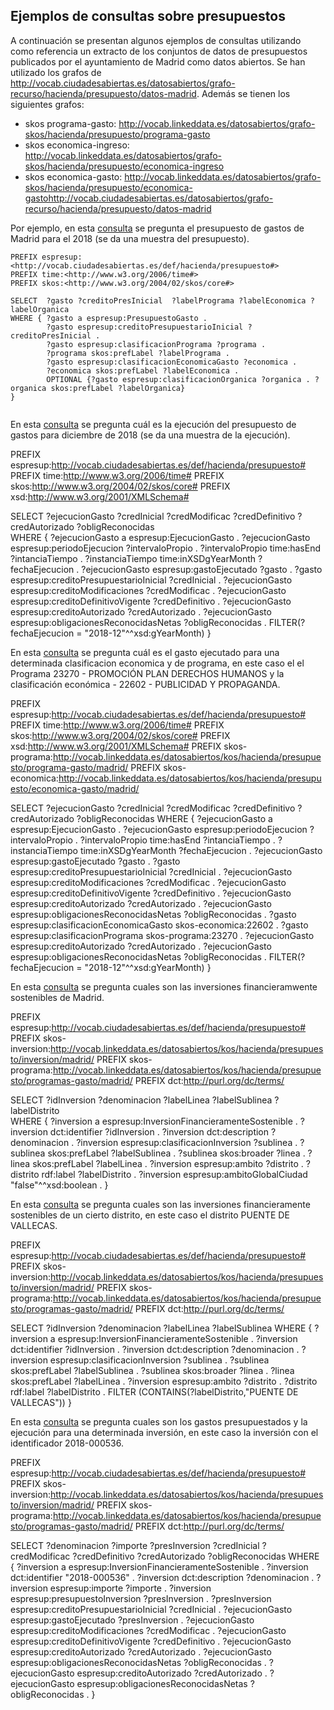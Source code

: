 ## Ejemplos de consultas sobre presupuestos

A continuación se presentan algunos ejemplos de consultas utilizando como referencia un extracto de los  conjuntos de datos de presupuestos publicados por el ayuntamiento de Madrid como datos abiertos. Se han utilizado los grafos de http://vocab.ciudadesabiertas.es/datosabiertos/grafo-recurso/hacienda/presupuesto/datos-madrid. Además se tienen los siguientes grafos:
* skos programa-gasto: http://vocab.linkeddata.es/datosabiertos/grafo-skos/hacienda/presupuesto/programa-gasto
* skos economica-ingreso: http://vocab.linkeddata.es/datosabiertos/grafo-skos/hacienda/presupuesto/economica-ingreso
* skos economica-gasto: http://vocab.linkeddata.es/datosabiertos/grafo-skos/hacienda/presupuesto/economica-gastohttp://vocab.ciudadesabiertas.es/datosabiertos/grafo-recurso/hacienda/presupuesto/datos-madrid

Por ejemplo, en esta [consulta](http://ciudadesabiertas.linkeddata.es/sparql?default-graph-uri=http%3A%2F%2Fvocab.ciudadesabiertas.es%2Fdatosabiertos%2Fgrafo-recurso%2Fhacienda%2Fpresupuesto%2Fdatos-madrid&query=PREFIX+espresup%3A%3Chttp%3A%2F%2Fvocab.ciudadesabiertas.es%2Fdef%2Fhacienda%2Fpresupuesto%23%3E%0D%0APREFIX+time%3A%3Chttp%3A%2F%2Fwww.w3.org%2F2006%2Ftime%23%3E%0D%0APREFIX+skos%3A%3Chttp%3A%2F%2Fwww.w3.org%2F2004%2F02%2Fskos%2Fcore%23%3E%0D%0A%0D%0A%0D%0ASELECT++%3Fgasto+%3FcreditoPresInicial++%3FlabelPrograma+%3FlabelEconomica+%3FlabelOrganica+%0D%0AWHERE+%7B+%3Fgasto+a+espresup%3APresupuestoGasto+.%0D%0A++++++++%3Fgasto+espresup%3AcreditoPresupuestarioInicial+%3FcreditoPresInicial+.%0D%0A++++++++%3Fgasto+espresup%3AclasificacionPrograma+%3Fprograma+.%0D%0A+++++++%3Fprograma+skos%3AprefLabel+%3FlabelPrograma+.%0D%0A+++++++%3Fgasto+espresup%3AclasificacionEconomicaGasto+%3Feconomica+.%0D%0A+++++++%3Feconomica+skos%3AprefLabel+%3FlabelEconomica+.%0D%0A+++++++OPTIONAL+%7B%3Fgasto+espresup%3AclasificacionOrganica+%3Forganica+.+%3Forganica+skos%3AprefLabel+%3FlabelOrganica%7D%0D%0A%7D%0D%0A%0D%0A&format=text%2Fhtml&timeout=0&debug=on&run=+Run+Query+) se pregunta el presupuesto de gastos de Madrid para el 2018 (se da una muestra del presupuesto).  
```
PREFIX espresup:<http://vocab.ciudadesabiertas.es/def/hacienda/presupuesto#>
PREFIX time:<http://www.w3.org/2006/time#>
PREFIX skos:<http://www.w3.org/2004/02/skos/core#>

SELECT  ?gasto ?creditoPresInicial  ?labelPrograma ?labelEconomica ?labelOrganica 
WHERE { ?gasto a espresup:PresupuestoGasto .
        ?gasto espresup:creditoPresupuestarioInicial ?creditoPresInicial .
        ?gasto espresup:clasificacionPrograma ?programa .
        ?programa skos:prefLabel ?labelPrograma .
        ?gasto espresup:clasificacionEconomicaGasto ?economica .
        ?economica skos:prefLabel ?labelEconomica .
        OPTIONAL {?gasto espresup:clasificacionOrganica ?organica . ?organica skos:prefLabel ?labelOrganica}
}


```
En esta [consulta](http://ciudadesabiertas.linkeddata.es/sparql?default-graph-uri=http%3A%2F%2Fvocab.ciudadesabiertas.es%2Fdatosabiertos%2Fgrafo-recurso%2Fhacienda%2Fpresupuesto%2Fdatos-madrid&query=PREFIX+espresup%3A%3Chttp%3A%2F%2Fvocab.ciudadesabiertas.es%2Fdef%2Fhacienda%2Fpresupuesto%23%3E%0D%0APREFIX+time%3A%3Chttp%3A%2F%2Fwww.w3.org%2F2006%2Ftime%23%3E%0D%0APREFIX+skos%3A%3Chttp%3A%2F%2Fwww.w3.org%2F2004%2F02%2Fskos%2Fcore%23%3E%0D%0APREFIX+xsd%3A%3Chttp%3A%2F%2Fwww.w3.org%2F2001%2FXMLSchema%23%3E%0D%0A%0D%0ASELECT++%3FejecucionGasto+%3FcredInicial+%3FcredModificac+%3FcredDefinitivo+%3FcredAutorizado+%3FobligReconocidas++%0D%0AWHERE+%7B+%3FejecucionGasto+a+espresup%3AEjecucionGasto+.%0D%0A++++++++%3FejecucionGasto+espresup%3AperiodoEjecucion+%3FintervaloPropio+.%0D%0A++++++++%3FintervaloPropio+time%3AhasEnd+%3FintanciaTiempo+.%0D%0A++++++++%3FinstanciaTiempo+time%3AinXSDgYearMonth+%3FfechaEjecucion+.%0D%0A++++++++%3FejecucionGasto+espresup%3AgastoEjecutado+%3Fgasto+.%0D%0A++++++++%3Fgasto+espresup%3AcreditoPresupuestarioInicial+%3FcredInicial+.%0D%0A++++++++%3FejecucionGasto+espresup%3AcreditoModificaciones+%3FcredModificac+.%0D%0A++++++++%3FejecucionGasto+espresup%3AcreditoDefinitivoVigente+%3FcredDefinitivo+.%0D%0A++++++++%3FejecucionGasto+espresup%3AcreditoAutorizado+%3FcredAutorizado+.%0D%0A++++++++%3FejecucionGasto+espresup%3AobligacionesReconocidasNetas+%3FobligReconocidas++.%0D%0A++++++++FILTER%28%3FfechaEjecucion+%3D+%222018-12%22%5E%5Exsd%3AgYearMonth%29+%0D%0A%7D&format=text%2Fhtml&timeout=0&debug=on&run=+Run+Query+) se pregunta cuál es la ejecución del presupuesto de gastos para diciembre de 2018 (se da una muestra de la ejecución).

PREFIX espresup:<http://vocab.ciudadesabiertas.es/def/hacienda/presupuesto#>
PREFIX time:<http://www.w3.org/2006/time#>
PREFIX skos:<http://www.w3.org/2004/02/skos/core#>
PREFIX xsd:<http://www.w3.org/2001/XMLSchema#>

SELECT  ?ejecucionGasto ?credInicial ?credModificac ?credDefinitivo ?credAutorizado ?obligReconocidas  
WHERE { ?ejecucionGasto a espresup:EjecucionGasto .
        ?ejecucionGasto espresup:periodoEjecucion ?intervaloPropio .
        ?intervaloPropio time:hasEnd ?intanciaTiempo .
        ?instanciaTiempo time:inXSDgYearMonth ?fechaEjecucion .
        ?ejecucionGasto espresup:gastoEjecutado ?gasto .
        ?gasto espresup:creditoPresupuestarioInicial ?credInicial .
        ?ejecucionGasto espresup:creditoModificaciones ?credModificac .
        ?ejecucionGasto espresup:creditoDefinitivoVigente ?credDefinitivo .
        ?ejecucionGasto espresup:creditoAutorizado ?credAutorizado .
        ?ejecucionGasto espresup:obligacionesReconocidasNetas ?obligReconocidas  .
        FILTER(?fechaEjecucion = "2018-12"^^xsd:gYearMonth) 
}

En esta [consulta](http://ciudadesabiertas.linkeddata.es/sparql?default-graph-uri=&query=PREFIX+espresup%3A%3Chttp%3A%2F%2Fvocab.ciudadesabiertas.es%2Fdef%2Fhacienda%2Fpresupuesto%23%3E%0D%0APREFIX+time%3A%3Chttp%3A%2F%2Fwww.w3.org%2F2006%2Ftime%23%3E%0D%0APREFIX+skos%3A%3Chttp%3A%2F%2Fwww.w3.org%2F2004%2F02%2Fskos%2Fcore%23%3E%0D%0APREFIX+xsd%3A%3Chttp%3A%2F%2Fwww.w3.org%2F2001%2FXMLSchema%23%3E%0D%0APREFIX+skos-programa%3A%3Chttp%3A%2F%2Fvocab.linkeddata.es%2Fdatosabiertos%2Fkos%2Fhacienda%2Fpresupuesto%2Fprograma-gasto%2Fmadrid%2F%3E%0D%0APREFIX+skos-economica%3A%3Chttp%3A%2F%2Fvocab.linkeddata.es%2Fdatosabiertos%2Fkos%2Fhacienda%2Fpresupuesto%2Feconomica-gasto%2Fmadrid%2F%3E%0D%0A%0D%0ASELECT++%3FejecucionGasto+%3FcredInicial+%3FcredModificac+%3FcredDefinitivo+%3FcredAutorizado+%3FobligReconocidas+%0D%0AWHERE+%7B+%3FejecucionGasto+a++espresup%3AEjecucionGasto+.%0D%0A++++++++%3FejecucionGasto+espresup%3AperiodoEjecucion+%3FintervaloPropio+.%0D%0A++++++++%3FintervaloPropio+time%3AhasEnd+%3FintanciaTiempo+.%0D%0A++++++++%3FinstanciaTiempo+time%3AinXSDgYearMonth+%3FfechaEjecucion+.%0D%0A++++++++%3FejecucionGasto+espresup%3AgastoEjecutado+%3Fgasto+.%0D%0A++++++++%3Fgasto+espresup%3AcreditoPresupuestarioInicial+%3FcredInicial+.%0D%0A++++++++%3FejecucionGasto+espresup%3AcreditoModificaciones+%3FcredModificac+.%0D%0A++++++++%3FejecucionGasto+espresup%3AcreditoDefinitivoVigente+%3FcredDefinitivo+.%0D%0A++++++++%3FejecucionGasto+espresup%3AcreditoAutorizado+%3FcredAutorizado+.%0D%0A++++++++%3FejecucionGasto+espresup%3AobligacionesReconocidasNetas+%3FobligReconocidas++.%0D%0A++++++++%3Fgasto+espresup%3AclasificacionEconomicaGasto+skos-economica%3A22602+.%0D%0A++++++++%3Fgasto+espresup%3AclasificacionPrograma+skos-programa%3A23270+.%0D%0A++++++++%3FejecucionGasto+espresup%3AcreditoAutorizado+%3FcredAutorizado+.%0D%0A++++++++%3FejecucionGasto+espresup%3AobligacionesReconocidasNetas+%3FobligReconocidas++.%0D%0A++++++++FILTER%28%3FfechaEjecucion+%3D+%222018-12%22%5E%5Exsd%3AgYearMonth%29%0D%0A%7D+%0D%0A&format=text%2Fhtml&timeout=0&debug=on&run=+Run+Query+) se pregunta cuál es el gasto ejecutado para una determinada clasificacion economica y de programa, en este caso el el Programa  23270 - PROMOCIÓN PLAN DERECHOS HUMANOS y la clasificación económica - 22602 - PUBLICIDAD Y PROPAGANDA.

PREFIX espresup:<http://vocab.ciudadesabiertas.es/def/hacienda/presupuesto#>
PREFIX time:<http://www.w3.org/2006/time#>
PREFIX skos:<http://www.w3.org/2004/02/skos/core#>
PREFIX xsd:<http://www.w3.org/2001/XMLSchema#>
PREFIX skos-programa:<http://vocab.linkeddata.es/datosabiertos/kos/hacienda/presupuesto/programa-gasto/madrid/>
PREFIX skos-economica:<http://vocab.linkeddata.es/datosabiertos/kos/hacienda/presupuesto/economica-gasto/madrid/>

SELECT  ?ejecucionGasto ?credInicial ?credModificac ?credDefinitivo ?credAutorizado ?obligReconocidas 
WHERE { ?ejecucionGasto a  espresup:EjecucionGasto .
        ?ejecucionGasto espresup:periodoEjecucion ?intervaloPropio .
        ?intervaloPropio time:hasEnd ?intanciaTiempo .
        ?instanciaTiempo time:inXSDgYearMonth ?fechaEjecucion .
        ?ejecucionGasto espresup:gastoEjecutado ?gasto .
        ?gasto espresup:creditoPresupuestarioInicial ?credInicial .
        ?ejecucionGasto espresup:creditoModificaciones ?credModificac .
        ?ejecucionGasto espresup:creditoDefinitivoVigente ?credDefinitivo .
        ?ejecucionGasto espresup:creditoAutorizado ?credAutorizado .
        ?ejecucionGasto espresup:obligacionesReconocidasNetas ?obligReconocidas  .
        ?gasto espresup:clasificacionEconomicaGasto skos-economica:22602 .
        ?gasto espresup:clasificacionPrograma skos-programa:23270 .
        ?ejecucionGasto espresup:creditoAutorizado ?credAutorizado .
        ?ejecucionGasto espresup:obligacionesReconocidasNetas ?obligReconocidas  .
        FILTER(?fechaEjecucion = "2018-12"^^xsd:gYearMonth)
} 

En esta [consulta](http://ciudadesabiertas.linkeddata.es/sparql?default-graph-uri=http%3A%2F%2Fvocab.ciudadesabiertas.es%2Fdatosabiertos%2Fgrafo-recurso%2Fhacienda%2Fpresupuesto%2Fdatos-madrid&query=PREFIX+espresup%3A%3Chttp%3A%2F%2Fvocab.ciudadesabiertas.es%2Fdef%2Fhacienda%2Fpresupuesto%23%3E%0D%0APREFIX+skos-inversion%3A%3Chttp%3A%2F%2Fvocab.linkeddata.es%2Fdatosabiertos%2Fkos%2Fhacienda%2Fpresupuesto%2Finversion%2Fmadrid%2F%3E%0D%0APREFIX+skos-programa%3A%3Chttp%3A%2F%2Fvocab.linkeddata.es%2Fdatosabiertos%2Fkos%2Fhacienda%2Fpresupuesto%2Fprogramas-gasto%2Fmadrid%2F%3E%0D%0APREFIX+dct%3A%3Chttp%3A%2F%2Fpurl.org%2Fdc%2Fterms%2F%3E%0D%0A%0D%0ASELECT++%3FidInversion+%3Fdenominacion+%3FlabelLinea+%3FlabelSublinea+%3FlabelDistrito++%0D%0AWHERE+%7B+%0D%0A++++++++%3Finversion+a+espresup%3AInversionFinancieramenteSostenible+.%0D%0A++++++++%3Finversion+dct%3Aidentifier+%3FidInversion+.%0D%0A++++++++%3Finversion+dct%3Adescription+%3Fdenominacion+.%0D%0A++++++++%3Finversion+espresup%3AclasificacionInversion+%3Fsublinea+.%0D%0A++++++++%3Fsublinea+skos%3AprefLabel+%3FlabelSublinea+.%0D%0A++++++++%3Fsublinea+skos%3Abroader+%3Flinea+.%0D%0A++++++++%3Flinea+skos%3AprefLabel+%3FlabelLinea+.%0D%0A++++++++%3Finversion+espresup%3Aambito+%3Fdistrito+.%0D%0A++++++++%3Fdistrito+rdf%3Alabel+%3FlabelDistrito+.%0D%0A++++++++%3Finversion+espresup%3AambitoGlobalCiudad++%22false%22%5E%5Exsd%3Aboolean+.%0D%0A++++++++%7D&format=text%2Fhtml&timeout=0&debug=on&run=+Run+Query+) se pregunta cuales son las inversiones financieramwente sostenibles de Madrid.

PREFIX espresup:<http://vocab.ciudadesabiertas.es/def/hacienda/presupuesto#>
PREFIX skos-inversion:<http://vocab.linkeddata.es/datosabiertos/kos/hacienda/presupuesto/inversion/madrid/>
PREFIX skos-programa:<http://vocab.linkeddata.es/datosabiertos/kos/hacienda/presupuesto/programas-gasto/madrid/>
PREFIX dct:<http://purl.org/dc/terms/>

SELECT  ?idInversion ?denominacion ?labelLinea ?labelSublinea ?labelDistrito  
WHERE { 
        ?inversion a espresup:InversionFinancieramenteSostenible .
        ?inversion dct:identifier ?idInversion .
        ?inversion dct:description ?denominacion .
        ?inversion espresup:clasificacionInversion ?sublinea .
        ?sublinea skos:prefLabel ?labelSublinea .
        ?sublinea skos:broader ?linea .
        ?linea skos:prefLabel ?labelLinea .
        ?inversion espresup:ambito ?distrito .
        ?distrito rdf:label ?labelDistrito .
        ?inversion espresup:ambitoGlobalCiudad  "false"^^xsd:boolean .
        }

En esta [consulta](http://ciudadesabiertas.linkeddata.es/sparql?default-graph-uri=http%3A%2F%2Fvocab.ciudadesabiertas.es%2Fdatosabiertos%2Fgrafo-recurso%2Fhacienda%2Fpresupuesto%2Fdatos-madrid&query=PREFIX+espresup%3A%3Chttp%3A%2F%2Fvocab.ciudadesabiertas.es%2Fdef%2Fhacienda%2Fpresupuesto%23%3E%0D%0APREFIX+skos-inversion%3A%3Chttp%3A%2F%2Fvocab.linkeddata.es%2Fdatosabiertos%2Fkos%2Fhacienda%2Fpresupuesto%2Finversion%2Fmadrid%2F%3E%0D%0APREFIX+skos-programa%3A%3Chttp%3A%2F%2Fvocab.linkeddata.es%2Fdatosabiertos%2Fkos%2Fhacienda%2Fpresupuesto%2Fprogramas-gasto%2Fmadrid%2F%3E%0D%0APREFIX+dct%3A%3Chttp%3A%2F%2Fpurl.org%2Fdc%2Fterms%2F%3E%0D%0A%0D%0A%0D%0A%0D%0ASELECT++%3FidInversion+%3Fdenominacion+%3FlabelLinea+%3FlabelSublinea+%0D%0AWHERE+%7B+%0D%0A++++++++%3Finversion+a+espresup%3AInversionFinancieramenteSostenible+.%0D%0A++++++++%3Finversion+dct%3Aidentifier+%3FidInversion+.%0D%0A++++++++%3Finversion+dct%3Adescription+%3Fdenominacion+.%0D%0A++++++++%3Finversion+espresup%3AclasificacionInversion+%3Fsublinea+.%0D%0A++++++++%3Fsublinea+skos%3AprefLabel+%3FlabelSublinea+.%0D%0A++++++++%3Fsublinea+skos%3Abroader+%3Flinea+.%0D%0A++++++++%3Flinea+skos%3AprefLabel+%3FlabelLinea+.%0D%0A++++++++%3Finversion+espresup%3Aambito+%3Fdistrito+.%0D%0A++++++++%3Fdistrito+rdf%3Alabel+%3FlabelDistrito+.%0D%0A++++++++FILTER+%28CONTAINS%28%3FlabelDistrito%2C%22PUENTE+DE+VALLECAS%22%29%29%0D%0A++++++++%7D&format=text%2Fhtml&timeout=0&debug=on&run=+Run+Query+) se pregunta cuales son las inversiones financieramente sostenibles de un cierto distrito, en este caso el distrito PUENTE DE VALLECAS.

PREFIX espresup:<http://vocab.ciudadesabiertas.es/def/hacienda/presupuesto#>
PREFIX skos-inversion:<http://vocab.linkeddata.es/datosabiertos/kos/hacienda/presupuesto/inversion/madrid/>
PREFIX skos-programa:<http://vocab.linkeddata.es/datosabiertos/kos/hacienda/presupuesto/programas-gasto/madrid/>
PREFIX dct:<http://purl.org/dc/terms/>

SELECT  ?idInversion ?denominacion ?labelLinea ?labelSublinea 
WHERE { 
        ?inversion a espresup:InversionFinancieramenteSostenible .
        ?inversion dct:identifier ?idInversion .
        ?inversion dct:description ?denominacion .
        ?inversion espresup:clasificacionInversion ?sublinea .
        ?sublinea skos:prefLabel ?labelSublinea .
        ?sublinea skos:broader ?linea .
        ?linea skos:prefLabel ?labelLinea .
        ?inversion espresup:ambito ?distrito .
        ?distrito rdf:label ?labelDistrito .
        FILTER (CONTAINS(?labelDistrito,"PUENTE DE VALLECAS"))
        }

En esta [consulta](http://ciudadesabiertas.linkeddata.es/sparql?default-graph-uri=http%3A%2F%2Fvocab.ciudadesabiertas.es%2Fdatosabiertos%2Fgrafo-recurso%2Fhacienda%2Fpresupuesto%2Fdatos-madrid&query=PREFIX+espresup%3A%3Chttp%3A%2F%2Fvocab.ciudadesabiertas.es%2Fdef%2Fhacienda%2Fpresupuesto%23%3E%0D%0APREFIX+skos-inversion%3A%3Chttp%3A%2F%2Fvocab.linkeddata.es%2Fdatosabiertos%2Fkos%2Fhacienda%2Fpresupuesto%2Finversion%2Fmadrid%2F%3E%0D%0APREFIX+skos-programa%3A%3Chttp%3A%2F%2Fvocab.linkeddata.es%2Fdatosabiertos%2Fkos%2Fhacienda%2Fpresupuesto%2Fprogramas-gasto%2Fmadrid%2F%3E%0D%0APREFIX+dct%3A%3Chttp%3A%2F%2Fpurl.org%2Fdc%2Fterms%2F%3E%0D%0A%0D%0ASELECT++%3Fdenominacion+%3Fimporte+%3FpresInversion+%3FcredInicial+%3FcredModificac+%3FcredDefinitivo+%3FcredAutorizado+%3FobligReconocidas%0D%0AWHERE+%7B%0D%0A++++++++%3Finversion+a+espresup%3AInversionFinancieramenteSostenible+.%0D%0A++++++++%3Finversion+dct%3Aidentifier+%222018-000536%22+.%0D%0A++++++++%3Finversion+dct%3Adescription+%3Fdenominacion+.%0D%0A++++++++%3Finversion+espresup%3Aimporte+%3Fimporte+.%0D%0A++++++++%3Finversion+espresup%3ApresupuestoInversion+%3FpresInversion+.%0D%0A++++++++%3FpresInversion+espresup%3AcreditoPresupuestarioInicial+%3FcredInicial+.%0D%0A++++++++%3FejecucionGasto+espresup%3AgastoEjecutado+%3FpresInversion+.%0D%0A++++++++%3FejecucionGasto+espresup%3AcreditoModificaciones+%3FcredModificac+.%0D%0A++++++++%3FejecucionGasto+espresup%3AcreditoDefinitivoVigente+%3FcredDefinitivo+.%0D%0A++++++++%3FejecucionGasto+espresup%3AcreditoAutorizado+%3FcredAutorizado+.%0D%0A++++++++%3FejecucionGasto+espresup%3AobligacionesReconocidasNetas+%3FobligReconocidas++.%0D%0A++++++++%3FejecucionGasto+espresup%3AcreditoAutorizado+%3FcredAutorizado+.%0D%0A++++++++%3FejecucionGasto+espresup%3AobligacionesReconocidasNetas+%3FobligReconocidas++.%0D%0A%7D&format=text%2Fhtml&timeout=0&debug=on&run=+Run+Query+) se pregunta cuales son los gastos presupuestados y la ejecución para una determinada inversión, en este caso la inversión con el identificador 2018-000536.

PREFIX espresup:<http://vocab.ciudadesabiertas.es/def/hacienda/presupuesto#>
PREFIX skos-inversion:<http://vocab.linkeddata.es/datosabiertos/kos/hacienda/presupuesto/inversion/madrid/>
PREFIX skos-programa:<http://vocab.linkeddata.es/datosabiertos/kos/hacienda/presupuesto/programas-gasto/madrid/>
PREFIX dct:<http://purl.org/dc/terms/>

SELECT  ?denominacion ?importe ?presInversion ?credInicial ?credModificac ?credDefinitivo ?credAutorizado ?obligReconocidas
WHERE {
        ?inversion a espresup:InversionFinancieramenteSostenible .
        ?inversion dct:identifier "2018-000536" .
        ?inversion dct:description ?denominacion .
        ?inversion espresup:importe ?importe .
        ?inversion espresup:presupuestoInversion ?presInversion .
        ?presInversion espresup:creditoPresupuestarioInicial ?credInicial .
        ?ejecucionGasto espresup:gastoEjecutado ?presInversion .
        ?ejecucionGasto espresup:creditoModificaciones ?credModificac .
        ?ejecucionGasto espresup:creditoDefinitivoVigente ?credDefinitivo .
        ?ejecucionGasto espresup:creditoAutorizado ?credAutorizado .
        ?ejecucionGasto espresup:obligacionesReconocidasNetas ?obligReconocidas  .
        ?ejecucionGasto espresup:creditoAutorizado ?credAutorizado .
        ?ejecucionGasto espresup:obligacionesReconocidasNetas ?obligReconocidas  .
}


